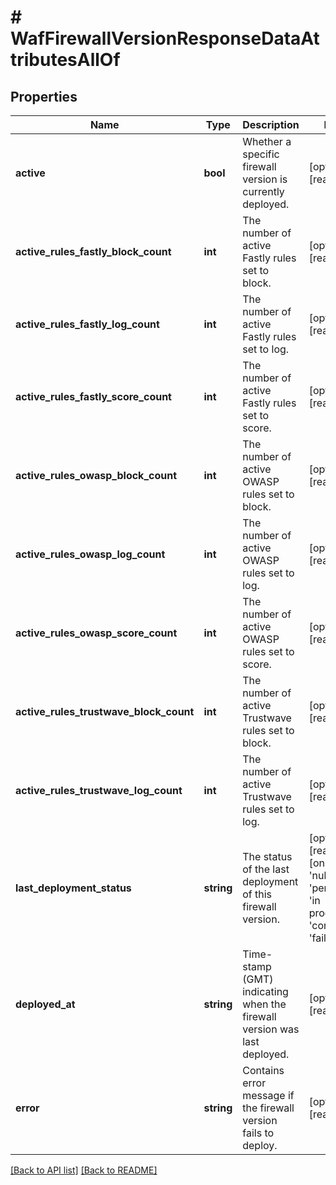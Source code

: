 # # WafFirewallVersionResponseDataAttributesAllOf

## Properties

Name | Type | Description | Notes
------------ | ------------- | ------------- | -------------
**active** | **bool** | Whether a specific firewall version is currently deployed. | [optional] [readonly] 
**active_rules_fastly_block_count** | **int** | The number of active Fastly rules set to block. | [optional] [readonly] 
**active_rules_fastly_log_count** | **int** | The number of active Fastly rules set to log. | [optional] [readonly] 
**active_rules_fastly_score_count** | **int** | The number of active Fastly rules set to score. | [optional] [readonly] 
**active_rules_owasp_block_count** | **int** | The number of active OWASP rules set to block. | [optional] [readonly] 
**active_rules_owasp_log_count** | **int** | The number of active OWASP rules set to log. | [optional] [readonly] 
**active_rules_owasp_score_count** | **int** | The number of active OWASP rules set to score. | [optional] [readonly] 
**active_rules_trustwave_block_count** | **int** | The number of active Trustwave rules set to block. | [optional] [readonly] 
**active_rules_trustwave_log_count** | **int** | The number of active Trustwave rules set to log. | [optional] [readonly] 
**last_deployment_status** | **string** | The status of the last deployment of this firewall version. | [optional] [readonly]  [one of: 'null', 'pending', 'in progress', 'completed', 'failed']
**deployed_at** | **string** | Time-stamp (GMT) indicating when the firewall version was last deployed. | [optional] [readonly] 
**error** | **string** | Contains error message if the firewall version fails to deploy. | [optional] [readonly] 


[[Back to API list]](../../README.md#endpoints) [[Back to README]](../../README.md)

